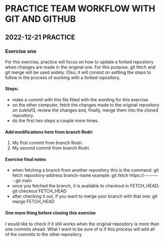 # PRACTICE TEAM WORKFLOW WITH GIT AND GITHUB


## 2022-12-21 PRACTICE

### Exercise one

For this exercise, practice will focus on how to update a forked repository when changes are made in the original one. For this purpose, git fetch and git merge will be used widely. Olso, it will consist on settling the steps to follow in the process of working with a forked repository.

#### Steps:
+ make a commit with this file filled with the wording for this exercise.
+ on the other computer, fetch the changes made to the original repository on zuleta13, review the changes and, finally, merge them into the cloned repository.
+ do the first two steps a couple more times.

#### Add modifications here from branch Rodri
1. My first commit from branch Rodri.
2. My second commit from branch Rodri.

#### Exercise final notes
+ when fetching a branch from another repository this is the command:
git fetch repository-address branch-name
example: git fetch https://--------.git main
+ once you fetched the branch, it is available to checkout in FETCH_HEAD:
git checkout FETCH_HEAD
+ after checking it out, if you want to merge your branch with that one:
git merge FETCH_HEAD

#### One more thing before closing this exercise
I would like to check if it still works when the original repository is more than one commits ahead. What I want to be sure of is if this process will add all of the commits to the other repository.
